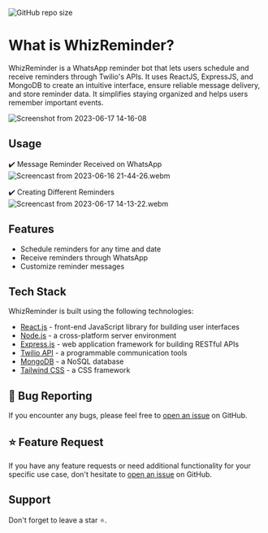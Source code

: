  ![GitHub repo size](https://img.shields.io/github/repo-size/VipinDevelops/WhizReminder)

# What is WhizReminder?

WhizReminder is a WhatsApp reminder bot that lets users schedule and receive reminders through Twilio's APIs. It uses ReactJS, ExpressJS, and MongoDB to create an intuitive interface, ensure reliable message delivery, and store reminder data. It simplifies staying organized and helps users remember important events.



![Screenshot from 2023-06-17 14-16-08](https://github.com/VipinDevelops/WhizReminder/assets/99081689/c5394279-1aa7-47a7-b51f-382b02c117ee)

## Usage 
✔️ Message Reminder Received on WhatsApp
![Screencast from 2023-06-16 21-44-26.webm](https://github.com/VipinDevelops/WhizReminder/assets/99081689/91d06525-291b-4219-8f34-fb3a8dc5b19d)


✔️ Creating Different Reminders
![Screencast from 2023-06-17 14-13-22.webm](https://github.com/VipinDevelops/WhizReminder/assets/99081689/5931204d-ea15-444f-8d62-d470156333d5)


## Features 
- Schedule reminders for any time and date
- Receive reminders through WhatsApp
- Customize reminder messages


## Tech Stack

WhizReminder is built using the following technologies:

- [React.js](https://react.dev/) - front-end JavaScript library for building user interfaces 
- [Node.js](https://nodejs.org/)  - a cross-platform server environment
- [Express.js](https://expressjs.com/) -  web application framework for building RESTful APIs
- [Twilio API]() - a programmable communication tools 
- [MongoDB](https://www.mongodb.com/) - a NoSQL database
- [Tailwind CSS](https://getbootstrap.com/) - a CSS framework      

<!-- ## Quickstart -->


## 🐛 Bug Reporting

If you encounter any bugs, please feel free to [open an issue](https://github.com/VipinDevelops/WhizReminder/issues) on GitHub.

## ⭐ Feature Request

If you have any feature requests or need additional functionality for your specific use case, don't hesitate to [open an issue](https://github.com/VipinDevelops/WhizReminder/issues) on GitHub.



## Support

Don't forget to leave a star ⭐️.
